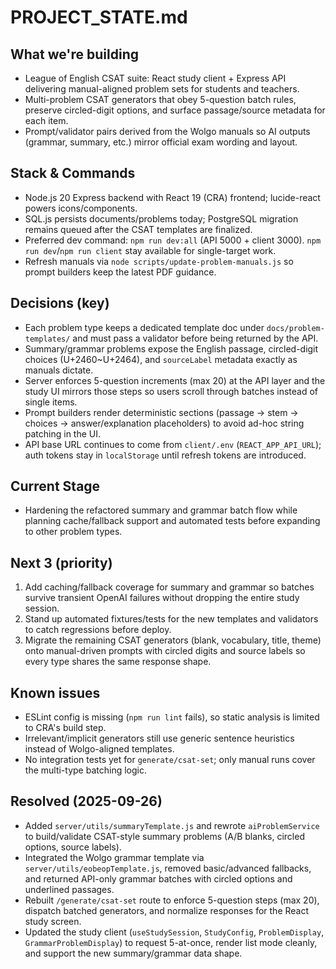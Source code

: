 ﻿# PROJECT_STATE.md

## What we're building
- League of English CSAT suite: React study client + Express API delivering manual-aligned problem sets for students and teachers.
- Multi-problem CSAT generators that obey 5-question batch rules, preserve circled-digit options, and surface passage/source metadata for each item.
- Prompt/validator pairs derived from the Wolgo manuals so AI outputs (grammar, summary, etc.) mirror official exam wording and layout.

## Stack & Commands
- Node.js 20 Express backend with React 19 (CRA) frontend; lucide-react powers icons/components.
- SQL.js persists documents/problems today; PostgreSQL migration remains queued after the CSAT templates are finalized.
- Preferred dev command: `npm run dev:all` (API 5000 + client 3000). `npm run dev`/`npm run client` stay available for single-target work.
- Refresh manuals via `node scripts/update-problem-manuals.js` so prompt builders keep the latest PDF guidance.

## Decisions (key)
- Each problem type keeps a dedicated template doc under `docs/problem-templates/` and must pass a validator before being returned by the API.
- Summary/grammar problems expose the English passage, circled-digit choices (U+2460~U+2464), and `sourceLabel` metadata exactly as manuals dictate.
- Server enforces 5-question increments (max 20) at the API layer and the study UI mirrors those steps so users scroll through batches instead of single items.
- Prompt builders render deterministic sections (passage -> stem -> choices -> answer/explanation placeholders) to avoid ad-hoc string patching in the UI.
- API base URL continues to come from `client/.env` (`REACT_APP_API_URL`); auth tokens stay in `localStorage` until refresh tokens are introduced.

## Current Stage
- Hardening the refactored summary and grammar batch flow while planning cache/fallback support and automated tests before expanding to other problem types.

## Next 3 (priority)
1) Add caching/fallback coverage for summary and grammar so batches survive transient OpenAI failures without dropping the entire study session.
2) Stand up automated fixtures/tests for the new templates and validators to catch regressions before deploy.
3) Migrate the remaining CSAT generators (blank, vocabulary, title, theme) onto manual-driven prompts with circled digits and source labels so every type shares the same response shape.

## Known issues
- ESLint config is missing (`npm run lint` fails), so static analysis is limited to CRA's build step.
- Irrelevant/implicit generators still use generic sentence heuristics instead of Wolgo-aligned templates.
- No integration tests yet for `generate/csat-set`; only manual runs cover the multi-type batching logic.

## Resolved (2025-09-26)
- Added `server/utils/summaryTemplate.js` and rewrote `aiProblemService` to build/validate CSAT-style summary problems (A/B blanks, circled options, source labels).
- Integrated the Wolgo grammar template via `server/utils/eobeopTemplate.js`, removed basic/advanced fallbacks, and returned API-only grammar batches with circled options and underlined passages.
- Rebuilt `/generate/csat-set` route to enforce 5-question steps (max 20), dispatch batched generators, and normalize responses for the React study screen.
- Updated the study client (`useStudySession`, `StudyConfig`, `ProblemDisplay`, `GrammarProblemDisplay`) to request 5-at-once, render list mode cleanly, and support the new summary/grammar data shape.
